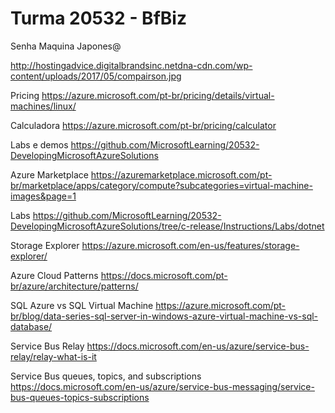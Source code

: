 # Turma 20532 - BfBiz

Senha Maquina Japones@

http://hostingadvice.digitalbrandsinc.netdna-cdn.com/wp-content/uploads/2017/05/compairson.jpg

Pricing
https://azure.microsoft.com/pt-br/pricing/details/virtual-machines/linux/

Calculadora
https://azure.microsoft.com/pt-br/pricing/calculator

Labs e demos
https://github.com/MicrosoftLearning/20532-DevelopingMicrosoftAzureSolutions


Azure Marketplace
https://azuremarketplace.microsoft.com/pt-br/marketplace/apps/category/compute?subcategories=virtual-machine-images&page=1


Labs
https://github.com/MicrosoftLearning/20532-DevelopingMicrosoftAzureSolutions/tree/c-release/Instructions/Labs/dotnet

Storage Explorer
https://azure.microsoft.com/en-us/features/storage-explorer/

Azure Cloud Patterns
https://docs.microsoft.com/pt-br/azure/architecture/patterns/

SQL Azure vs SQL Virtual Machine
https://azure.microsoft.com/pt-br/blog/data-series-sql-server-in-windows-azure-virtual-machine-vs-sql-database/

Service Bus Relay
https://docs.microsoft.com/en-us/azure/service-bus-relay/relay-what-is-it

Service Bus queues, topics, and subscriptions
https://docs.microsoft.com/en-us/azure/service-bus-messaging/service-bus-queues-topics-subscriptions
